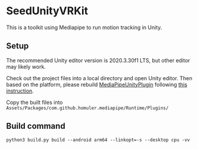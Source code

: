 # SeedUnityVRKit

This is a toolkit using Mediapipe to run motion tracking in Unity. 

## Setup

The recommended Unity editor version is 2020.3.30f1 LTS, but other editor may likely work.

Check out the project files into a local directory and open Unity editor. Then based on the platform, please rebuild [MediaPipeUnityPlugin](https://github.com/homuler/MediaPipeUnityPlugin) following [this instruction](https://github.com/homuler/MediaPipeUnityPlugin/wiki/Installation-Guide#build-command).

Copy the built files into `Assets/Packages/com.github.homuler.mediapipe/Runtime/Plugins/`

## Build command

```shell
python3 build.py build --android arm64 --linkopt=-s --desktop cpu -vv
```
